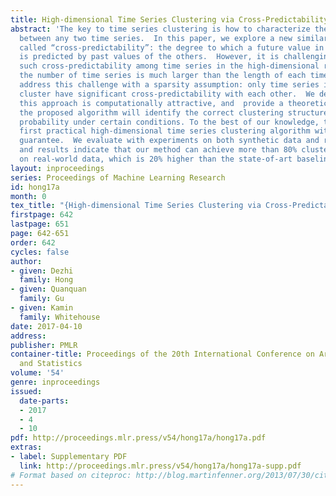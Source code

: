 ```yaml
---
title: High-dimensional Time Series Clustering via Cross-Predictability
abstract: 'The key to time series clustering is how to characterize the similarity
  between any two time series.  In this paper, we explore a new similarity metric
  called “cross-predictability”: the degree to which a future value in each time series
  is predicted by past values of the others.  However, it is challenging to estimate
  such cross-predictability among time series in the high-dimensional regime, where
  the number of time series is much larger than the length of each time series. We
  address this challenge with a sparsity assumption: only time series in the same
  cluster have significant cross-predictability with each other.  We demonstrate that
  this approach is computationally attractive, and  provide a theoretical proof that
  the proposed algorithm will identify the correct clustering structure with high
  probability under certain conditions. To the best of our knowledge, this is the
  first practical high-dimensional time series clustering algorithm with a provable
  guarantee.  We evaluate with experiments on both synthetic data and real-world data,
  and results indicate that our method can achieve more than 80% clustering accuracy
  on real-world data, which is 20% higher than the state-of-art baselines.'
layout: inproceedings
series: Proceedings of Machine Learning Research
id: hong17a
month: 0
tex_title: "{High-dimensional Time Series Clustering via Cross-Predictability}"
firstpage: 642
lastpage: 651
page: 642-651
order: 642
cycles: false
author:
- given: Dezhi
  family: Hong
- given: Quanquan
  family: Gu
- given: Kamin
  family: Whitehouse
date: 2017-04-10
address: 
publisher: PMLR
container-title: Proceedings of the 20th International Conference on Artificial Intelligence
  and Statistics
volume: '54'
genre: inproceedings
issued:
  date-parts:
  - 2017
  - 4
  - 10
pdf: http://proceedings.mlr.press/v54/hong17a/hong17a.pdf
extras:
- label: Supplementary PDF
  link: http://proceedings.mlr.press/v54/hong17a/hong17a-supp.pdf
# Format based on citeproc: http://blog.martinfenner.org/2013/07/30/citeproc-yaml-for-bibliographies/
---
```

